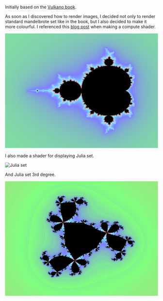 Initially based on the [Vulkano book](https://vulkano.rs/).

As soon as I discovered how to render images, I decided not only to render standard mandelbrote set like in the book, but I also decided to make it more colourful.
I referenced this [blog post](https://arnestenkrona.github.io/blog/2021/03/04/Mandelbrot-in-Shadertoy) when making a compute shader.

![Mandelbrote set](mandelbrote_set.png)

I also made a shader for displaying Julia set.

![Julia set](julia_set.png)

And Julia set 3rd degree.

![Julia set 3rd degree](julia_set_3rd_degree.png)